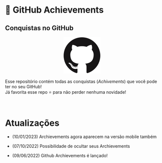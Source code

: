 # 🏅 GitHub Achievements 
## Conquistas no GitHub
<div align="center">
  <img src="./img/icon-github.png">
</div>
<p>
  Esse repositório contém todas as conquistas (<i>Achivements</i>) que você pode ter no seu GitHub! <br>
  Já favorita esse repo ⭐ para não perder nenhuma novidade!
</p>
<br>

# Atualizações
* (10/01/2023) Archievements agora aparecem na versão mobile também
* (07/10/2022) Possibilidade de ocultar seus Archievements

* (09/06/2022) Github Archievements é lançado!
<br>
